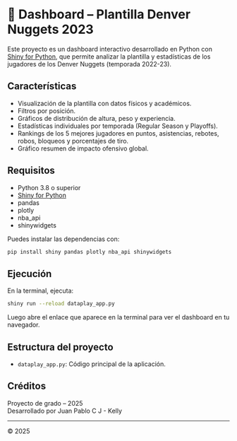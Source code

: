 # 🏀 Dashboard – Plantilla Denver Nuggets 2023

Este proyecto es un dashboard interactivo desarrollado en Python con [Shiny for Python](https://shiny.posit.co/py/), que permite analizar la plantilla y estadísticas de los jugadores de los Denver Nuggets (temporada 2022-23).

## Características

- Visualización de la plantilla con datos físicos y académicos.
- Filtros por posición.
- Gráficos de distribución de altura, peso y experiencia.
- Estadísticas individuales por temporada (Regular Season y Playoffs).
- Rankings de los 5 mejores jugadores en puntos, asistencias, rebotes, robos, bloqueos y porcentajes de tiro.
- Gráfico resumen de impacto ofensivo global.

## Requisitos

- Python 3.8 o superior
- [Shiny for Python](https://shiny.posit.co/py/)
- pandas
- plotly
- nba_api
- shinywidgets

Puedes instalar las dependencias con:

```bash
pip install shiny pandas plotly nba_api shinywidgets
```

## Ejecución

En la terminal, ejecuta:

```bash
shiny run --reload dataplay_app.py
```

Luego abre el enlace que aparece en la terminal para ver el dashboard en tu navegador.

## Estructura del proyecto

- `dataplay_app.py`: Código principal de la aplicación.

## Créditos

Proyecto de grado – 2025  
Desarrollado por Juan Pablo C J - Kelly

---

© 2025
